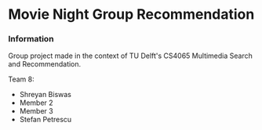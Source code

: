 # Movie Night Group Recommendation


### Information
Group project made in the context of TU Delft's CS4065 Multimedia Search and Recommendation.

Team 8:
- Shreyan Biswas
- Member 2
- Member 3
- Stefan Petrescu
